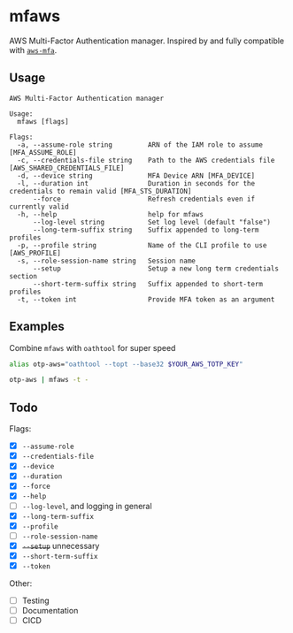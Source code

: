 # mfaws

AWS Multi-Factor Authentication manager. Inspired by and fully compatible with [`aws-mfa`][1].

[1]: https://github.com/broamski/aws-mfa

## Usage
```
AWS Multi-Factor Authentication manager

Usage:
  mfaws [flags]

Flags:
  -a, --assume-role string         ARN of the IAM role to assume [MFA_ASSUME_ROLE]
  -c, --credentials-file string    Path to the AWS credentials file [AWS_SHARED_CREDENTIALS_FILE]
  -d, --device string              MFA Device ARN [MFA_DEVICE]
  -l, --duration int               Duration in seconds for the credentials to remain valid [MFA_STS_DURATION]
      --force                      Refresh credentials even if currently valid
  -h, --help                       help for mfaws
      --log-level string           Set log level (default "false")
      --long-term-suffix string    Suffix appended to long-term profiles
  -p, --profile string             Name of the CLI profile to use [AWS_PROFILE]
  -s, --role-session-name string   Session name
      --setup                      Setup a new long term credentials section
      --short-term-suffix string   Suffix appended to short-term profiles
  -t, --token int                  Provide MFA token as an argument
```

## Examples
Combine `mfaws` with `oathtool` for super speed
```sh
alias otp-aws="oathtool --topt --base32 $YOUR_AWS_TOTP_KEY"

otp-aws | mfaws -t -
```

## Todo
Flags:
- [x] `--assume-role`
- [x] `--credentials-file`
- [x] `--device`
- [x] `--duration`
- [x] `--force`
- [x] `--help`
- [ ] `--log-level`, and logging in general
- [x] `--long-term-suffix`
- [x] `--profile`
- [ ] `--role-session-name`
- [x] ~~`--setup`~~ unnecessary
- [x] `--short-term-suffix`
- [x] `--token`

Other:
- [ ] Testing
- [ ] Documentation
- [ ] CICD
